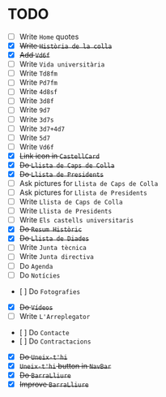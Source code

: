 # TODO

- [ ] Write `Home` quotes
- [x] ~~Write `Història de la colla`~~
- [x] ~~Add `Vd6f`~~
- [ ] Write `Vida universitària`
- [ ] Write `Td8fm`
- [ ] Write `Pd7fm`
- [ ] Write `4d8sf`
- [ ] Write `3d8f`
- [ ] Write `9d7`
- [ ] Write `3d7s`
- [ ] Write `3d7+4d7`
- [ ] Write `5d7`
- [ ] Write `Vd6f`
- [x] ~~Link icon in `CastellCard`~~
- [x] ~~Do `Llista de Caps de Colla`~~
- [x] ~~Do `Llista de Presidents`~~
- [ ] Ask pictures for `Llista de Caps de Colla`
- [ ] Ask pictures for `Llista de Presidents`
- [ ] Write `Llista de Caps de Colla`
- [ ] Write `Llista de Presidents`
- [ ] Write `Els castells universitaris`
- [x] ~~Do `Resum Històric`~~
- [x] ~~Do `Llista de Diades`~~
- [ ] Write `Junta tècnica`
- [ ] Write `Junta directiva`
- [ ] Do `Agenda`
- [ ] Do `Notícies`
- [ ] Do `Fotografies`
- [x] ~~Do `Vídeos`~~
- [ ] Write `L'Arreplegator`
- [ ] Do `Contacte`
- [ ] Do `Contractacions`
- [x] ~~Do `Uneix-t'hi`~~
- [x] ~~`Uneix-t'hi` button in `NavBar`~~
- [x] ~~Do `BarraLliure`~~
- [x] ~~Improve `BarraLliure`~~
